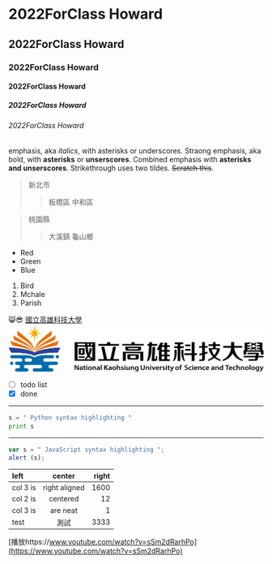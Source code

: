 # 2022ForClass Howard
## 2022ForClass Howard
### 2022ForClass Howard
#### 2022ForClass Howard
##### 2022ForClass Howard
###### 2022ForClass Howard

emphasis, aka *italics*, with asterisks or underscores.
Straong emphasis, aka bold, with **asterisks** or **unserscores**.
Combined emphasis with **asterisks and unserscores**.
Strikethrough uses two tildes. ~~Scratch this~~.


> 新北市
>>板橋區
>>中和區

> 桃園縣
>>大溪鎮
>>龜山鄉

* Red
* Green
* Blue

1. Bird
2. Mchale
3. Parish


😸😎
[國立高雄科技大學](https://www.nkust.edu.tw/)
![NKUST](nkust.png "nkust")
- [ ] todo list
- [x] done

***

```python
s = " Python syntax highlighting "
print s
```
***

```js
var s = " JavaScript syntax highlighting ";
alert (s);
```

| left | center | right |
| :------------- | :--------------------: | ------------:|
| col 3 is | right aligned | 1600 |
| col 2 is | centered | 12 |
| col 3 is | are neat | 1 |
| test | 測試 | 3333 |

[播放https://www.youtube.com/watch?v=sSm2dRarhPo](https://www.youtube.com/watch?v=sSm2dRarhPo)

